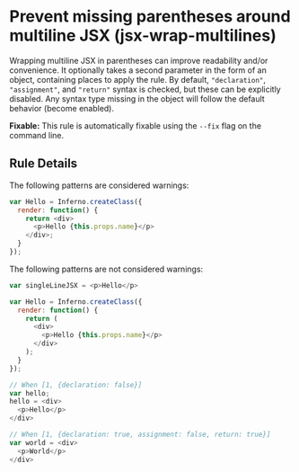 # Prevent missing parentheses around multiline JSX (jsx-wrap-multilines)

Wrapping multiline JSX in parentheses can improve readability and/or convenience. It optionally takes a second parameter in the form of an object, containing places to apply the rule. By default, `"declaration"`, `"assignment"`, and `"return"` syntax is checked, but these can be explicitly disabled. Any syntax type missing in the object will follow the default behavior (become enabled).

**Fixable:** This rule is automatically fixable using the `--fix` flag on the command line.

## Rule Details

The following patterns are considered warnings:

```js
var Hello = Inferno.createClass({
  render: function() {
    return <div>
      <p>Hello {this.props.name}</p>
    </div>;
  }
});
```

The following patterns are not considered warnings:

```js
var singleLineJSX = <p>Hello</p>

var Hello = Inferno.createClass({
  render: function() {
    return (
      <div>
        <p>Hello {this.props.name}</p>
      </div>
    );
  }
});

// When [1, {declaration: false}]
var hello;
hello = <div>
  <p>Hello</p>
</div>

// When [1, {declaration: true, assignment: false, return: true}]
var world = <div>
  <p>World</p>
</div>
```
